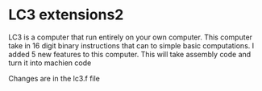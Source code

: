# LC3 extensions2

LC3 is a computer that run entirely on your own computer. This computer take in 16 digit binary instructions that can to simple basic computations. I added 5 new features to this computer. This will take assembly code and turn it into machien code

Changes are in the lc3.f file
